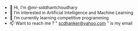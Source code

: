 - 👋 Hi, I’m @mr-siddhantchoudhary
- 👀 I’m interested in Artificial Intelligence and Machine Learning
- 🌱 I’m currently learning competitive programming
- 📫 Want to reach me ? " scdhanker@yahoo.com " is my email

<!---
mr-siddhantchoudhary/mr-siddhantchoudhary is a ✨ special ✨ repository because its `README.md` (this file) appears on your GitHub profile.
You can click the Preview link to take a look at your changes.
--->
